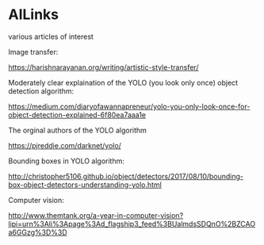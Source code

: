 # AILinks
various articles of interest

Image transfer:

https://harishnarayanan.org/writing/artistic-style-transfer/


Moderately clear explaination of the YOLO (you look only once) object detection algorithm:

https://medium.com/diaryofawannapreneur/yolo-you-only-look-once-for-object-detection-explained-6f80ea7aaa1e

The orginal authors of the YOLO algorithm

https://pjreddie.com/darknet/yolo/


Bounding boxes in YOLO algorithm:

http://christopher5106.github.io/object/detectors/2017/08/10/bounding-box-object-detectors-understanding-yolo.html


Computer vision:

http://www.themtank.org/a-year-in-computer-vision?lipi=urn%3Ali%3Apage%3Ad_flagship3_feed%3BUalmdsSDQnO%2BZCAOa6GGzg%3D%3D
